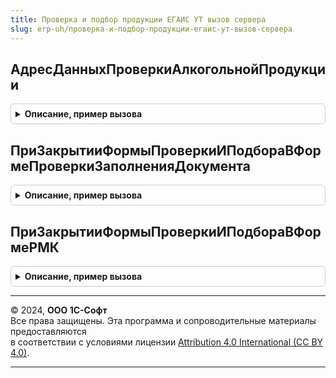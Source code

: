 ```yaml
---
title: Проверка и подбор продукции ЕГАИС УТ вызов сервера
slug: erp-uh/проверка-и-подбор-продукции-егаис-ут-вызов-сервера
---
```



## АдресДанныхПроверкиАлкогольнойПродукции
<details style="margin: 1em 0; padding: 0.5em; border: 1px solid #ccc; border-radius: 6px;">

<summary style="font-weight: bold; cursor: pointer;">Описание, пример вызова</summary>

```bsl

Функция АдресДанныхПроверкиАлкогольнойПродукции(ПараметрыСканирования, Знач Объект, УникальныйИдентификатор) Экспорт
```

Пример вызова
```bsl
Результат = ПроверкаИПодборПродукцииЕГАИСУТВызовСервера.АдресДанныхПроверкиАлкогольнойПродукции(ПараметрыСканирования, Объект, УникальныйИдентификатор) 
```
</details>

## ПриЗакрытииФормыПроверкиИПодбораВФормеПроверкиЗаполненияДокумента
<details style="margin: 1em 0; padding: 0.5em; border: 1px solid #ccc; border-radius: 6px;">

<summary style="font-weight: bold; cursor: pointer;">Описание, пример вызова</summary>

```bsl

Процедура ПриЗакрытииФормыПроверкиИПодбораВФормеПроверкиЗаполненияДокумента(Форма, Результат) Экспорт
```

Пример вызова
```bsl
ПроверкаИПодборПродукцииЕГАИСУТВызовСервера.ПриЗакрытииФормыПроверкиИПодбораВФормеПроверкиЗаполненияДокумента(Форма, Результат) 
```
</details>

## ПриЗакрытииФормыПроверкиИПодбораВФормеРМК
<details style="margin: 1em 0; padding: 0.5em; border: 1px solid #ccc; border-radius: 6px;">

<summary style="font-weight: bold; cursor: pointer;">Описание, пример вызова</summary>

```bsl

Процедура ПриЗакрытииФормыПроверкиИПодбораВФормеРМК(Форма, Результат) Экспорт
```

Пример вызова
```bsl
ПроверкаИПодборПродукцииЕГАИСУТВызовСервера.ПриЗакрытииФормыПроверкиИПодбораВФормеРМК(Форма, Результат) 
```
</details>

---

© 2024, **ООО 1С-Софт**  
Все права защищены. Эта программа и сопроводительные материалы предоставляются  
в соответствии с условиями лицензии [Attribution 4.0 International (CC BY 4.0)](https://creativecommons.org/licenses/by/4.0/legalcode).

---
